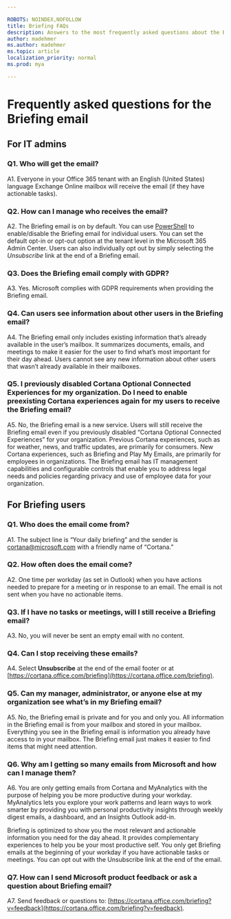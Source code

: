 ```yaml
---

ROBOTS: NOINDEX,NOFOLLOW
title: Briefing FAQs
description: Answers to the most frequently asked questions about the Briefing email
author: madehmer
ms.author: madehmer
ms.topic: article
localization_priority: normal 
ms.prod: mya

---
```

# Frequently asked questions for the Briefing email

## For IT admins

### Q1. Who will get the email?

A1. Everyone in your Office 365 tenant with an English (United States) language Exchange Online mailbox will receive the email (if they have actionable tasks).

### Q2. How can I manage who receives the email?  

A2. The Briefing email is on by default. You can use [PowerShell](be-admin.md) to enable/disable the Briefing email for individual users. You can set the default opt-in or opt-out option at the tenant level in the Microsoft 365 Admin Center. Users can also individually opt out by simply selecting the *Unsubscribe* link at the end of a Briefing email.

### Q3. Does the Briefing email comply with GDPR?

A3. Yes. Microsoft complies with GDPR requirements when providing the Briefing email.

### Q4. Can users see information about other users in the Briefing email?

A4. The Briefing email only includes existing information that’s already available in the user’s mailbox. It summarizes documents, emails, and meetings to make it easier for the user to find what’s most important for their day ahead. Users cannot see any new information about other users that wasn’t already available in their mailboxes.  

### Q5. I previously disabled Cortana Optional Connected Experiences for my organization. Do I need to enable preexisting Cortana experiences again for my users to receive the Briefing email?  

A5. No, the Briefing email is a new service. Users will still receive the Briefing email even if you previously disabled “Cortana Optional Connected Experiences” for your organization. Previous Cortana experiences, such as for weather, news, and traffic updates, are primarily for consumers. New Cortana experiences, such as Briefing and Play My Emails, are primarily for employees in organizations. The Briefing email has IT management capabilities and configurable controls that enable you to address legal needs and policies regarding privacy and use of employee data for your organization.  

## For Briefing users

### Q1. Who does the email come from?  

A1. The subject line is “Your daily briefing” and the sender is cortana@microsoft.com with a friendly name of “Cortana.”

### Q2. How often does the email come?  

A2. One time per workday (as set in Outlook) when you have actions needed to prepare for a meeting or in response to an email. The email is not sent when you have no actionable items.

### Q3. If I have no tasks or meetings, will I still receive a Briefing email?  

A3. No, you will never be sent an empty email with no content.

### Q4. Can I stop receiving these emails?  

A4. Select **Unsubscribe** at the end of the email footer or at [https://cortana.office.com/briefing](https://cortana.office.com/briefing).

### Q5. Can my manager, administrator, or anyone else at my organization see what’s in my Briefing email?

A5. No, the Briefing email is private and for you and only you. All information in the Briefing email is from your mailbox and stored in your mailbox. Everything you see in the Briefing email is information you already have access to in your mailbox. The Briefing email just makes it easier to find items that might need attention.

### Q6. Why am I getting so many emails from Microsoft and how can I manage them?  

A6. You are only getting emails from Cortana and MyAnalytics with the purpose of helping you be more productive during your workday. MyAnalytics lets you explore your work patterns and learn ways to work smarter by providing you with personal productivity insights through weekly digest emails, a dashboard, and an Insights Outlook add-in.  

Briefing is optimized to show you the most relevant and actionable information you need for the day ahead. It provides complementary experiences to help you be your most productive self. You only get Briefing emails at the beginning of your workday if you have actionable tasks or meetings. You can opt out with the Unsubscribe link at the end of the email.

### Q7. How can I send Microsoft product feedback or ask a question about Briefing email?

A7. Send feedback or questions to: [https://cortana.office.com/briefing?v=feedback](https://cortana.office.com/briefing?v=feedback).
